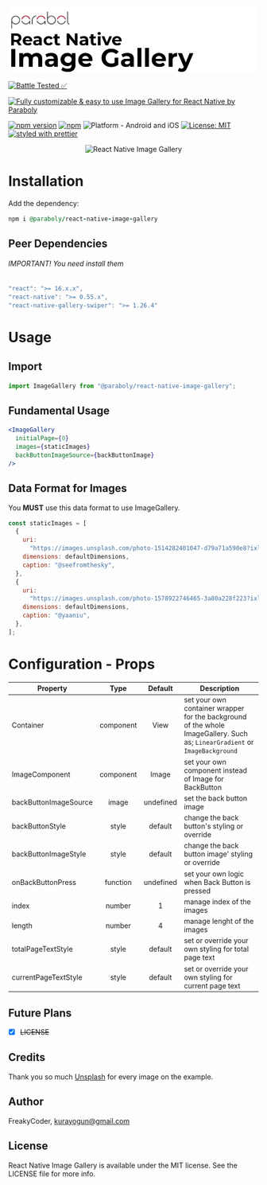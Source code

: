 <img alt="React Native Image Gallery" src="assets/logo.png" width="1050"/>

[![Battle Tested ✅](https://img.shields.io/badge/-Battle--Tested%20%E2%9C%85-03666e?style=for-the-badge)](https://github.com/Paraboly/react-native-image-gallery)

[![Fully customizable & easy to use Image Gallery for React Native by Paraboly](https://img.shields.io/badge/-Fully%20customizable%20%26%20easy%20to%20use%20Image%20Gallery%20for%20React%20Native%20by%20Paraboly-lightgrey?style=for-the-badge)](https://github.com/Paraboly/react-native-image-gallery)

[![npm version](https://img.shields.io/npm/v/@paraboly/react-native-image-gallery.svg?style=for-the-badge)](https://www.npmjs.com/package/@paraboly/react-native-image-gallery)
[![npm](https://img.shields.io/npm/dt/@paraboly/react-native-image-gallery.svg?style=for-the-badge)](https://www.npmjs.com/package/@paraboly/react-native-image-gallery)
![Platform - Android and iOS](https://img.shields.io/badge/platform-Android%20%7C%20iOS-blue.svg?style=for-the-badge)
[![License: MIT](https://img.shields.io/badge/License-MIT-green.svg?style=for-the-badge)](https://opensource.org/licenses/MIT)
[![styled with prettier](https://img.shields.io/badge/styled_with-prettier-ff69b4.svg?style=for-the-badge)](https://github.com/prettier/prettier)

<p align="center">
  <img alt="React Native Image Gallery"
        src="assets/Screenshots/React-Native-Image-Gallery.gif" />
</p>

# Installation

Add the dependency:

```ruby
npm i @paraboly/react-native-image-gallery
```

## Peer Dependencies

###### IMPORTANT! You need install them

```js
"react": ">= 16.x.x",
"react-native": ">= 0.55.x",
"react-native-gallery-swiper": ">= 1.26.4"
```

# Usage

## Import

```jsx
import ImageGallery from "@paraboly/react-native-image-gallery";
```

## Fundamental Usage

```jsx
<ImageGallery
  initialPage={0}
  images={staticImages}
  backButtonImageSource={backButtonImage}
/>
```

## Data Format for Images

You **MUST** use this data format to use ImageGallery.

```jsx
const staticImages = [
  {
    uri:
      "https://images.unsplash.com/photo-1514282401047-d79a71a590e8?ixlib=rb-1.2.1&ixid=eyJhcHBfaWQiOjEyMDd9&auto=format&fit=crop&w=1001&q=80",
    dimensions: defaultDimensions,
    caption: "@seefromthesky",
  },
  {
    uri:
      "https://images.unsplash.com/photo-1578922746465-3a80a228f223?ixlib=rb-1.2.1&ixid=eyJhcHBfaWQiOjEyMDd9&auto=format&fit=crop&w=582&q=80",
    dimensions: defaultDimensions,
    caption: "@yaaniu",
  },
];
```

# Configuration - Props

| Property              |   Type    |  Default  | Description                                                                                                                 |
| --------------------- | :-------: | :-------: | --------------------------------------------------------------------------------------------------------------------------- |
| Container             | component |   View    | set your own container wrapper for the background of the whole ImageGallery. Such as; `LinearGradient` or `ImageBackground` |
| ImageComponent        | component |   Image   | set your own component instead of Image for BackButton                                                                      |
| backButtonImageSource |   image   | undefined | set the back button image                                                                                                   |
| backButtonStyle       |   style   |  default  | change the back button's styling or override                                                                                |
| backButtonImageStyle  |   style   |  default  | change the back button image' styling or override                                                                           |
| onBackButtonPress     | function  | undefined | set your own logic when Back Button is pressed                                                                              |
| index                 |  number   |     1     | manage index of the images                                                                                                  |
| length                |  number   |     4     | manage lenght of the images                                                                                                 |
| totalPageTextStyle    |   style   |  default  | set or override your own styling for total page text                                                                        |
| currentPageTextStyle  |   style   |  default  | set or override your own styling for current page text                                                                      |

## Future Plans

- [x] ~~LICENSE~~

## Credits

Thank you so much [Unsplash](https://unsplash.com/) for every image on the example.

## Author

FreakyCoder, kurayogun@gmail.com

## License

React Native Image Gallery is available under the MIT license. See the LICENSE file for more info.
